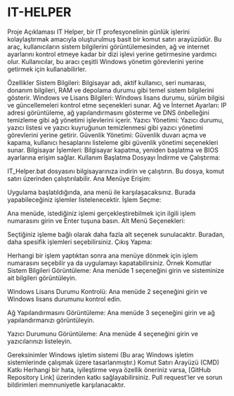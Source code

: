 # IT-HELPER
Proje Açıklaması
IT Helper, bir IT profesyonelinin günlük işlerini kolaylaştırmak amacıyla oluşturulmuş basit bir komut satırı arayüzüdür. Bu araç, kullanıcıların sistem bilgilerini görüntülemesinden, ağ ve internet ayarlarını kontrol etmeye kadar bir dizi işlevi yerine getirmesine yardımcı olur. Kullanıcılar, bu aracı çeşitli Windows yönetim görevlerini yerine getirmek için kullanabilirler.

Özellikler
Sistem Bilgileri: Bilgisayar adı, aktif kullanıcı, seri numarası, donanım bilgileri, RAM ve depolama durumu gibi temel sistem bilgilerini gösterir.
Windows ve Lisans Bilgileri: Windows lisans durumu, sürüm bilgisi ve güncellemeleri kontrol etme seçenekleri sunar.
Ağ ve İnternet Ayarları: IP adresi görüntüleme, ağ yapılandırmasını gösterme ve DNS önbelleğini temizleme gibi ağ yönetimi işlevlerini içerir.
Yazıcı Yönetimi: Yazıcı durumu, yazıcı listesi ve yazıcı kuyruğunun temizlenmesi gibi yazıcı yönetimi görevlerini yerine getirir.
Güvenlik Yönetimi: Güvenlik duvarı açma ve kapama, kullanıcı hesaplarını listeleme gibi güvenlik yönetimi seçenekleri sunar.
Bilgisayar İşlemleri: Bilgisayar kapatma, yeniden başlatma ve BIOS ayarlarına erişim sağlar.
Kullanım
Başlatma
Dosyayı İndirme ve Çalıştırma:

IT_Helper.bat dosyasını bilgisayarınıza indirin ve çalıştırın.
Bu dosya, komut satırı üzerinden çalıştırılabilir.
Ana Menüye Erişim:

Uygulama başlatıldığında, ana menü ile karşılaşacaksınız. Burada yapabileceğiniz işlemler listelenecektir.
İşlem Seçme:

Ana menüde, istediğiniz işlemi gerçekleştirebilmek için ilgili işlem numarasını girin ve Enter tuşuna basın.
Alt Menü Seçenekleri:

Seçtiğiniz işleme bağlı olarak daha fazla alt seçenek sunulacaktır. Buradan, daha spesifik işlemleri seçebilirsiniz.
Çıkış Yapma:

Herhangi bir işlem yaptıktan sonra ana menüye dönmek için işlem numarasını seçebilir ya da uygulamayı kapatabilirsiniz.
Örnek Komutlar
Sistem Bilgileri Görüntüleme:
Ana menüde 1 seçeneğini girin ve sisteminize ait bilgileri görüntüleyin.

Windows Lisans Durumu Kontrolü:
Ana menüde 2 seçeneğini girin ve Windows lisans durumunu kontrol edin.

Ağ Yapılandırmasını Görüntüleme:
Ana menüde 3 seçeneğini girin ve ağ yapılandırmanızı görüntüleyin.

Yazıcı Durumunu Görüntüleme:
Ana menüde 4 seçeneğini girin ve yazıcılarınızı listeleyin.

Gereksinimler
Windows işletim sistemi (Bu araç Windows işletim sistemlerinde çalışmak üzere tasarlanmıştır.)
Komut Satırı Arayüzü (CMD)
Katkı
Herhangi bir hata, iyileştirme veya özellik öneriniz varsa, [GitHub Repository Link] üzerinden katkı sağlayabilirsiniz. Pull request'ler ve sorun bildirimleri memnuniyetle karşılanacaktır.
